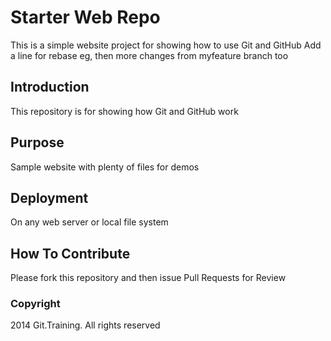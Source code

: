 # Starter Web Repo

This is a simple website project for showing how to use Git and GitHub
Add a line for rebase eg, then more changes from myfeature branch too

## Introduction

This repository is for showing how Git and GitHub work

## Purpose

Sample website with plenty of files for demos

## Deployment

On any web server or local file system

## How To Contribute

Please fork this repository and then issue Pull Requests for Review

### Copyright

2014 Git.Training. All rights reserved


